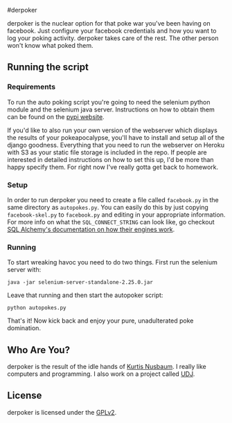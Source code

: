 #derpoker

derpoker is the nuclear option for that poke war you've been having on facebook. Just configure your facebook
credentials and how you want to log your poking activity. derpoker takes care of the rest. The other person won't know what poked them.


## Running the script

### Requirements
To run the auto poking script you're going to need the selenium python module and the selenium java server. Instructions on how to obtain them
can be found on the [pypi website][selenium].

If you'd like to also run your own version of the webserver which displays the results of your pokeapocalypse, you'll have to install and setup all of the django goodness.
Everything that you need to run the webserver on Heroku with S3 as your static file storage is included in the repo. If people are interested in
detailed instructions on how to set this up, I'd be more than happy specify them. For right now I've really gotta get back to homework.

### Setup
In order to run derpoker you need to create a file called `facebook.py` in the same directory as `autopokes.py`. You can easily do this by just
copying `facebook-skel.py` to `facebook.py` and editing in your appropriate information. For more info on what the `SQL_CONNECT_STRING` can look
like, go checkout [SQL Alchemy's documentation on how their engines work][sqlal].



### Running
To start wreaking havoc you need to do two things. First run the selenium server with:

    java -jar selenium-server-standalone-2.25.0.jar

Leave that running and then start the autopoker script:

    python autopokes.py

That's it! Now kick back and enjoy your pure, unadulterated poke domination.

## Who Are You?

derpoker is the result of the idle hands of [Kurtis Nusbaum][kln].
I really like computers and programming. I also work on a project called
[UDJ][udj].

## License
derpoker is licensed under the [GPLv2][gpl].


[kln]:https://github.com/klnusbaum/
[gpl]:https://github.com/klnusbaum/derpoker/blob/master/LICENSE
[selenium]:http://pypi.python.org/pypi/selenium
[sqlal]:http://docs.sqlalchemy.org/en/latest/core/engines.html
[udj]:https://www.udjplayer.com
